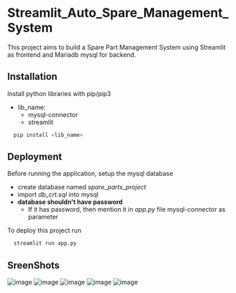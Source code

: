 
# Streamlit_Auto_Spare_Management_System
This project aims to build a Spare Part Management System using Streamlit as frontend and Mariadb mysql for backend.


## Installation

Install python libraries with pip/pip3
 - lib_name:
    - mysql-connector
    - streamlit

```bash
  pip install <lib_name>
```
    
## Deployment
Before running the application, setup the mysql database
- create database named *spare_parts_project*
- import *db_crt.sql* into mysql
- **database shouldn't have password**
    - If it has password, then mention it in *app.py* file mysql-connector as parameter

To deploy this project run

```bash
  streamlit run app.py
```

## SreenShots
![image](https://user-images.githubusercontent.com/79711475/235580811-5a85b3c9-682e-47dc-a066-e023aef8fb80.png)
![image](https://user-images.githubusercontent.com/79711475/235580840-357d9c13-d742-4f9f-b7e0-9ea6543bdbbd.png)
![image](https://user-images.githubusercontent.com/79711475/235580874-ef6ab34f-2e94-4b72-bafb-c5bfe1cd7e97.png)
![image](https://user-images.githubusercontent.com/79711475/235580910-d5f8db14-4dff-4237-a3f2-7a5b93d9e342.png)
![image](https://user-images.githubusercontent.com/79711475/235580957-c08b5440-55b3-455a-9781-698f52f893c1.png)




